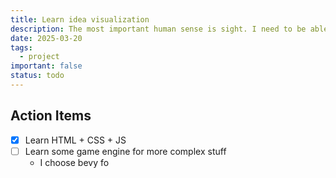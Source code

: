 ```yaml
---
title: Learn idea visualization
description: The most important human sense is sight. I need to be able to leverage the visual aspect of data
date: 2025-03-20
tags:
  - project
important: false
status: todo
---
```


## Action Items

- [x] Learn HTML + CSS + JS
- [ ] Learn some game engine for more complex stuff
    - I choose bevy fo 
